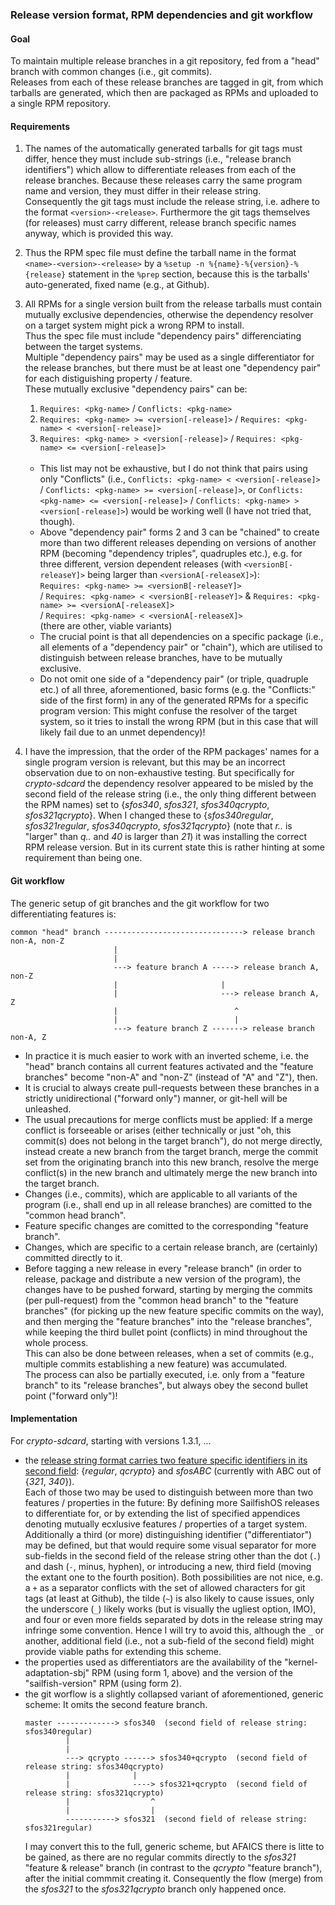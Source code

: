 ### Release version format, RPM dependencies and git workflow

#### Goal
To maintain multiple release branches in a git repository, fed from a "head" branch with common changes (i.e., git commits).<br />
Releases from each of these release branches are tagged in git, from which tarballs are generated, which then are packaged as RPMs and uploaded to a single RPM repository.

#### Requirements
1. The names of the automatically generated tarballs for git tags must differ, hence they must include sub-strings (i.e., "release branch identifiers") which allow to differentiate releases from each of the release branches.  Because these releases carry the same program name and version, they must differ in their release string.<br />
   Consequently the git tags must include the release string, i.e. adhere to the format `<version>-<release>`.  Furthermore the git tags themselves (for releases) must carry different, release branch specific names anyway, which is provided this way. 
2. Thus the RPM spec file must define the tarball name in the format `<name>-<version>-<release>` by a `%setup -n %{name}-%{version}-%{release}` statement in the `%prep` section, because this is the tarballs' auto-generated, fixed name (e.g., at Github). 
3. All RPMs for a single version built from the release tarballs must contain mutually exclusive dependencies, otherwise the dependency resolver on a target system might pick a wrong RPM to install.<br />
   Thus the spec file must include "dependency pairs" differenciating between the target systems.<br />
   Multiple "dependency pairs" may be used as a single differentiator for the release branches, but there  must be at least one "dependency pair" for each distiguishing property / feature.<br />
   These mutually exclusive "dependency pairs" can be:
   1. `Requires: <pkg-name>`  /  `Conflicts: <pkg-name>`
   2. `Requires: <pkg-name> >= <version[-release]>`  /  `Requires: <pkg-name> < <version[-release]>`
   3. `Requires: <pkg-name> > <version[-release]>`  /  `Requires: <pkg-name> <= <version[-release]>`
   <br />
   
   * This list may not be exhaustive, but I do not think that pairs using only "Conflicts" (i.e., `Conflicts: <pkg-name> < <version[-release]>` / `Conflicts: <pkg-name> >= <version[-release]>`, or `Conflicts: <pkg-name> <= <version[-release]>` / `Conflicts: <pkg-name> > <version[-release]>`) would be working well (I have not tried that, though).
   * Above "dependency pair" forms 2 and 3 can be "chained" to create more than two different releases depending on versions of another RPM (becoming "dependency triples", quadruples etc.), e.g. for three different, version dependent releases (with `<versionB[-releaseY]>` being larger than `<versionA[-releaseX]>`):<br />
     `Requires: <pkg-name> >= <versionB[-releaseY]>`<br />
     / `Requires: <pkg-name> < <versionB[-releaseY]>` & `Requires: <pkg-name> >= <versionA[-releaseX]>`<br />
     / `Requires: <pkg-name> < <versionA[-releaseX]>`<br />
     (there are other, viable variants)
   * The crucial point is that all dependencies on a specific package (i.e., all elements of a "dependency pair" or "chain"), which are utilised to distinguish between release branches, have to be mutually exclusive.
   * Do not omit one side of a "dependency pair" (or triple, quadruple etc.) of all three, aforementioned, basic forms (e.g. the "Conflicts:" side of the first form) in any of the generated RPMs for a specific program version: This might confuse the resolver of the target system, so it tries to install the wrong RPM (but in this case that will likely fail due to an unmet dependency)!
4. I have the impression, that the order of the RPM packages' names for a single program version is relevant, but this may be an incorrect observation due to on non-exhaustive testing.  But specifically for *crypto-sdcard* the dependency resolver appeared to be misled by the second field of the release string (i.e., the only thing different between the RPM names) set to {*sfos340*, *sfos321*, *sfos340qcrypto*, *sfos321qcrypto*}.  When I changed these to {*sfos340regular*, *sfos321regular*, *sfos340qcrypto*, *sfos321qcrypto*} (note that *r..* is "larger" than *q..* and *40* is larger than *21*) it was installing the correct RPM release version.  But in its current state this is rather hinting at some requirement than being one.

#### Git workflow
The generic setup of git branches and the git workflow for two differentiating features is:
```
common "head" branch -------------------------------> release branch non-A, non-Z
                       |
                       |
                       ---> feature branch A -----> release branch A, non-Z
                       |                       |
                       |                       ---> release branch A, Z
                       |                          ^
                       |                          |
                       ---> feature branch Z -------> release branch non-A, Z
```
* In practice it is much easier to work with an inverted scheme, i.e. the "head" branch contains all current features activated and the "feature branches" become "non-A" and "non-Z" (instead of "A" and "Z"), then.
* It is crucial to always create pull-requests between these branches in a strictly unidirectional ("forward only") manner, or git-hell will be unleashed.
* The usual precautions for merge conflicts must be applied: If a merge conflict is forseeable or arises (either technically or just "oh, this commit(s) does not belong in the target branch"), do not merge directly, instead create a new branch from the target branch, merge the commit set from the originating branch into this new branch, resolve the merge conflict(s) in the new branch and ultimately merge the new branch into the target branch.
* Changes (i.e., commits), which are applicable to all variants of the program (i.e., shall end up in all release branches) are comitted to the "common head branch".
* Feature specific changes are comitted to the corresponding "feature branch".
* Changes, which are specific to a certain release branch, are (certainly) committed directly to it.
* Before tagging a new release in every "release branch" (in order to release, package and distribute a new version of the program), the changes have to be pushed forward, starting by merging the commits (per pull-request) from the "common head branch" to the "feature branches" (for picking up the new feature specific commits on the way), and then merging the "feature branches" into the "release branches", while keeping the third bullet point (conflicts) in mind throughout the whole process.<br />
  This can also be done between releases, when a set of commits (e.g., multiple commits establishing a new feature) was accumulated.<br />
  The process can also be partially executed, i.e. only from a "feature branch" to its "release branches", but always obey the second bullet point ("forward only")!

#### Implementation
For *crypto-sdcard*, starting with versions 1.3.1, ...
* the [release string format carries two feature specific identifiers in its second field](https://github.com/Olf0/crypto-sdcard/blob/master/rpm/crypto-sdcard.spec#L7): {*regular*, *qcrypto*} and *sfosABC* (currently with ABC out of {*321*, *340*}).<br />
  Each of those two may be used to distinguish between more than two features / properties in the future: By defining more SailfishOS releases to differentiate for, or by extending the list of specified appendices denoting mutually ecxlusive features / properties of a target system.<br />
  Additionally a third (or more) distinguishing identifier ("differentiator") may be defined, but that would require some visual separator for more sub-fields in the second field of the release string other than the dot (`.`) and dash (`-`, minus, hyphen), or introducing a new, third field (moving the extant one to the fourth position).  Both possibilities are not nice, e.g. a `+` as a separator conflicts with the set of allowed characters for git tags (at least at Github), the tilde (`~`) is also likely to cause issues, only the underscore (`_`) likely works (but is visually the ugliest option, IMO), and four or even more fields separated by dots in the release string may infringe some convention.  Hence I will try to avoid this, although the `_` or another, additional field (i.e., not a sub-field of the second field) might provide viable paths for extending this scheme.
* the properties used as differentiators are the availability of the "kernel-adaptation-sbj" RPM (using form 1, above) and the version of the "sailfish-version" RPM (using form 2).
* the git worflow is a slightly collapsed variant of aforementioned, generic scheme: It omits the second feature branch.
  ```
  master -------------> sfos340  (second field of release string: sfos340regular)
           |
           |
           ---> qcrypto ------> sfos340+qcrypto  (second field of release string: sfos340qcrypto)
           |              |
           |              ----> sfos321+qcrypto  (second field of release string: sfos321qcrypto)
           |                  ^
           |                  |
           -----------> sfos321  (second field of release string: sfos321regular)
  ```
  I may convert this to the full, generic scheme, but AFAICS there is litte to be gained, as there are no regular commits directly to the *sfos321* "feature & release" branch (in contrast to the *qcrypto* "feature branch"), after the initial commmit creating it.  Consequently the flow (merge) from the *sfos321* to the *sfos321qcrypto* branch only happened once.
